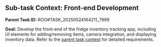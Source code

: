 ## Sub-task Context: Front-end Development

**Parent Task ID:** ROO#TASK_20250524164211_7999

**Goal:** Develop the front-end of the fridge inventory tracking app, including UI elements for adding/removing items, camera integration, and displaying inventory data. Refer to the [parent task context](.rooroo/tasks/ROO#TASK_20250524164211_7999/context.md) for detailed requirements.